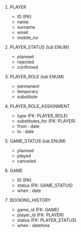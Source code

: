 1. PLAYER
   - ID (PK)
   - name
   - surname 
   - email 
   - mobile_no


2. PLAYER_STATUS (lub ENUM)
   - planned
   - rejected
   - confirmed


3. PLAYER_ROLE (lub ENUM)
   - permanent
   - temporary 
   - substitute


4. PLAYER_ROLE_ASSIGNMENT
   - type (FK:  PLAYER_ROLE)
   - substitutes_for (FK: PLAYER)
   - from : date
   - to : date 


5. GAME_STATUS (lub ENUM)
   - planned
   - played
   - canceled


6. GAME
   - ID (PK)
   - status (FK: GAME_STATUS) 
   - when : date


7. BOOKING_HISTORY 
   - game_id (FK: GAME)
   - player_id (FK: PLAYER)
   - status (FK: PLAYER_STATUS)
   - when : datetime
